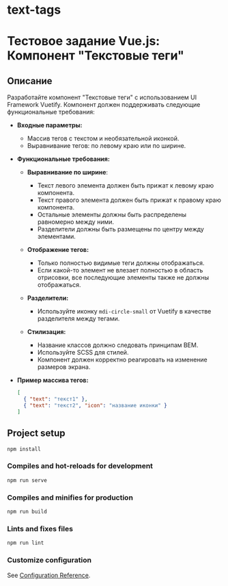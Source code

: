 # text-tags
# Тестовое задание Vue.js: Компонент "Текстовые теги"

## Описание

Разработайте компонент "Текстовые теги" с использованием UI Framework Vuetify. Компонент должен поддерживать следующие функциональные требования:

- **Входные параметры:**
  - Массив тегов с текстом и необязательной иконкой.
  - Выравнивание тегов: по левому краю или по ширине.

- **Функциональные требования:**
  - **Выравнивание по ширине**: 
    - Текст левого элемента должен быть прижат к левому краю компонента.
    - Текст правого элемента должен быть прижат к правому краю компонента.
    - Остальные элементы должны быть распределены равномерно между ними.
    - Разделители должны быть размещены по центру между элементами.

  - **Отображение тегов:**
    - Только полностью видимые теги должны отображаться.
    - Если какой-то элемент не влезает полностью в область отрисовки, все последующие элементы также не должны отображаться.

  - **Разделители:**
    - Используйте иконку `mdi-circle-small` от Vuetify в качестве разделителя между тегами.

  - **Стилизация:**
    - Название классов должно следовать принципам BEM.
    - Используйте SCSS для стилей.
    - Компонент должен корректно реагировать на изменение размеров экрана.

- **Пример массива тегов:**

  ```json
  [
    { "text": "текст1" },
    { "text": "текст2", "icon": "название иконки" }
  ]


## Project setup
```
npm install
```

### Compiles and hot-reloads for development
```
npm run serve
```

### Compiles and minifies for production
```
npm run build
```

### Lints and fixes files
```
npm run lint
```

### Customize configuration
See [Configuration Reference](https://cli.vuejs.org/config/).
